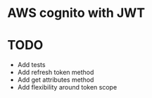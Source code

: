 # AWS cognito with JWT

# TODO
- Add tests
- Add refresh token method
- Add get attributes method
- Add flexibility around token scope
